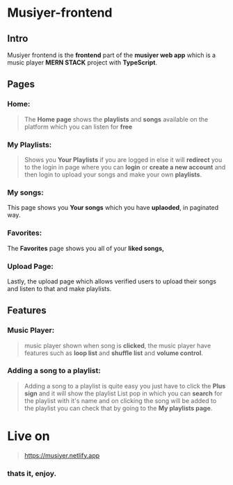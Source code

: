# Musiyer-frontend

## Intro

Musiyer frontend is the **frontend** part of the **musiyer web app** which is a music player **MERN STACK** project with **TypeScript**.

## Pages

### Home:
>The **Home page** shows the **playlists** and **songs** available on the platform which you can listen for **free**

### My Playlists:
>Shows you **Your Playlists** if you are logged in else it will **redirect** you to the login in page where you can **login** or **create a new account** and then login to upload your songs and make your own **playlists**.

### My songs:
This page shows you **Your songs** which you have **uplaoded**, in paginated way.

### Favorites:
The **Favorites** page shows you all of your **liked songs,** 

### Upload Page:
Lastly, the upload page which allows verified users to upload their songs and listen to that and make playlists.

## Features 

### Music Player:
>music player shown when song is **clicked**, the music player have features such as **loop list** and **shuffle list** and **volume control**.

### Adding a song to a playlist:
>Adding a song to a playlist is quite easy you just have to click the **Plus sign** and it will show the playlist List pop in which you can **search** for the playlist with it's name and on clicking the song will be added to the playlist you can check that by going to the **My playlists page**.

# Live on
>https://musiyer.netlify.app

### thats it, enjoy.